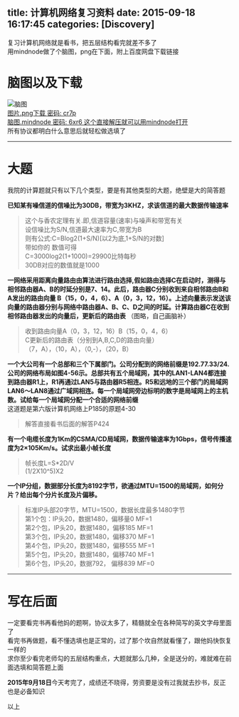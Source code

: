 title: 计算机网络复习资料
date: 2015-09-18 16:17:45
categories: [Discovery]
---
复习计算机网络就是看书，把五层结构看完就差不多了  
用mindnode做了个脑图，png在下面，附上百度网盘下载链接  
<!--more-->
# 脑图以及下载
![脑图](//ww4.sinaimg.cn/large/a243ad6cjw1ew6yidywq2j219q6noqv6.jpg)  
[图片.png下载 密码: cr7p](http://pan.baidu.com/s/1o6zPGLW)  
[脑图.mindnode 密码: 6xr6 这个直接解压就可以用mindnode打开](http://pan.baidu.com/s/1gdpoDur)  
所有协议都明白什么意思后就轻松做选填了  
***   
# 大题  
我院的计算题就只有以下几个类型，要是有其他类型的大题，绝壁是大的简答题  
  
**已知某有噪信道的信噪比为30DB，带宽为3KHZ，求该信道的最大数据传输速率**
>这个与香农定理有关.即,信道容量(速率)与噪声和带宽有关  
设信噪比为S/N,信道最大速率为C,带宽为B  
则有公式:C=Blog2(1+S/N)[以2为底,1+S/N的对数]  
带如你的 数值可得  
C=3000log2(1+1000)=29900比特每秒  
30DB对应的数值就是1000  
  
  
  
**一网络采用距离向量路由由算法进行路由选择,假如路由选择C在启动时，测得与相邻路由器A、B的时延分别是7、14。此后，路由器C分别收到来自相邻路由B和A发出的路由向量 B（15，0，4，6）、A（0，3，12，16）。上述向量表示发送该向量的路由器分别与网络中路由器A、B、C、D之间的时延。计算路由器C在收到相邻路由器发出的向量后，更新后的路由表**
（图略，自己画脑补）  
>收到路由向量A（0，3，12，16）B（15，0，4，6）  
C更新后的路由表（分别到A,B,C,D的路由向量）  
（7，A），（10，A），（0,-），（20，B）  
  
  
  
**一个大公司有一个总部和三个下属部门。公司分配到的网络前缀是192.77.33/24.公司的网络布局如图4-56示。总部共有五个局域网，其中的LAN1-LAN4都连接到路由器R1上，R1再通过LAN5与路由器R5相连。R5和远地的三个部门的局域网LAN6～LAN8通过广域网相连。每一个局域网旁边标明的数字是局域网上的主机数。试给每一个局域网分配一个合适的网络前缀**  
这道题是第六版计算机网络上P185的原题4-30  
>解答直接看书后面的解答P424  
  
  
  
**有一个电缆长度为1Km的CSMA/CD局域网，数据传输速率为1Gbps，信号传播速度为2×105Km/s。试求出最小帧长度**  
>帧长度L=S*2D/V  
(1/2X10^5)X2  
  
  
  
**一个IP分组，数据部分长度为8192字节，欲通过MTU=1500的局域网，如何分片？给出每个分片长度及片偏移。**
>标准IP头部20字节，MTU=1500，数据长度最多1480字节  
第1个包：IP头20，数据1480，偏移量0 MF=1  
第2个包，IP头20，数据1480，偏移185 MF=1  
第3个包，IP头20，数据1480，偏移370 MF=1  
第4个包，IP头20，数据1480，偏移555 MF=1  
第5个包，IP头20，数据1480，偏移740 MF=1  
第6个包，IP头20，数据792， 偏移839  MF=0  

***  
# 写在后面
一定要看完书再看他妈的题啊，协议太多了，精髓就全在各种简写的英文字母里面了  
看完书再做题，看不懂选填也是正常的，过了那个坎自然就看懂了，跟他妈快恢复一样的  
求你至少看完老师勾的五层结构重点，大题就那么几种，全是送分的，难就难在前面选填和简答题上面

**2015年9月18日**今天考完了，成绩还不晓得，劳资要是没有过我就去抄书，反正也是必备知识  

以上


